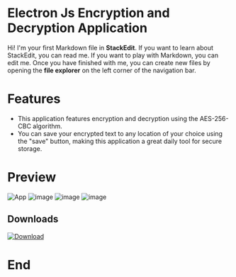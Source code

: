 
# Electron Js Encryption and Decryption Application
Hi! I'm your first Markdown file in **StackEdit**. If you want to learn about StackEdit, you can read me. If you want to play with Markdown, you can edit me. Once you have finished with me, you can create new files by opening the **file explorer** on the left corner of the navigation bar.
# Features

 - This application features encryption and decryption using the AES-256-CBC algorithm.
 - You can save your encrypted text to any location of your choice using the "save" button, making this application a great daily tool for secure storage.

# Preview


![App](https://user-images.githubusercontent.com/80203023/216109824-55e56960-b360-4f8c-9ed4-49727238c363.png)
![image](https://user-images.githubusercontent.com/80203023/216109967-60465184-0d4c-4fed-b39d-585a39361b26.png)
![image](https://user-images.githubusercontent.com/80203023/216110289-797f2c20-e89d-48b8-9950-d911cfc475ae.png)
![image](https://user-images.githubusercontent.com/80203023/216110507-d6e08704-fb82-4cbd-93d1-5247491e581a.png)



## Downloads
[![Download](https://img.shields.io/badge/Download-Latest%20Version-blue.svg)](https://drive.google.com/file/d/15D_g5K9f4nINoxVdAySeCx-6K84LldJZ/view?usp=sharing)


# End
